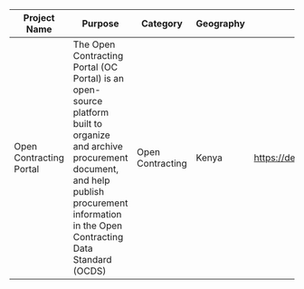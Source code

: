 | Project Name | Purpose | Category | Geography | Project Page | Source Code Link |	License |
|--------------|---------|----------|-----------|--------------|------------------|---------|
|Open Contracting Portal | The Open Contracting Portal (OC Portal) is an open-source platform built to organize and archive procurement document, and help publish procurement information in the Open Contracting Data Standard (OCDS) | Open Contracting | Kenya | https://devgateway.github.io/ocportal | https://github.com/devgateway/ocportal | MIT | 
